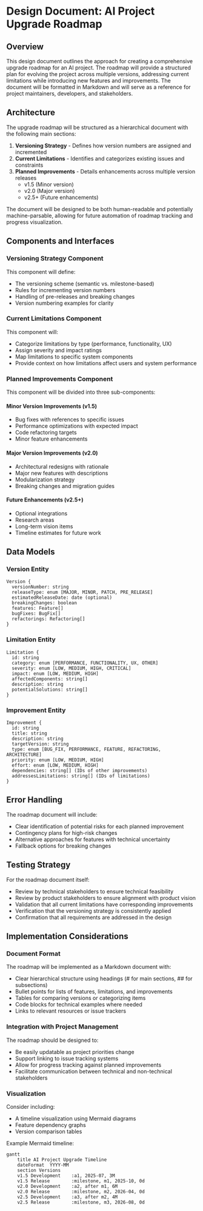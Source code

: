 # Design Document: AI Project Upgrade Roadmap

## Overview

This design document outlines the approach for creating a comprehensive upgrade roadmap for an AI project. The roadmap will provide a structured plan for evolving the project across multiple versions, addressing current limitations while introducing new features and improvements. The document will be formatted in Markdown and will serve as a reference for project maintainers, developers, and stakeholders.

## Architecture

The upgrade roadmap will be structured as a hierarchical document with the following main sections:

1. **Versioning Strategy** - Defines how version numbers are assigned and incremented
2. **Current Limitations** - Identifies and categorizes existing issues and constraints
3. **Planned Improvements** - Details enhancements across multiple version releases
   - v1.5 (Minor version)
   - v2.0 (Major version)
   - v2.5+ (Future enhancements)

The document will be designed to be both human-readable and potentially machine-parsable, allowing for future automation of roadmap tracking and progress visualization.

## Components and Interfaces

### Versioning Strategy Component

This component will define:
- The versioning scheme (semantic vs. milestone-based)
- Rules for incrementing version numbers
- Handling of pre-releases and breaking changes
- Version numbering examples for clarity

### Current Limitations Component

This component will:
- Categorize limitations by type (performance, functionality, UX)
- Assign severity and impact ratings
- Map limitations to specific system components
- Provide context on how limitations affect users and system performance

### Planned Improvements Component

This component will be divided into three sub-components:

#### Minor Version Improvements (v1.5)
- Bug fixes with references to specific issues
- Performance optimizations with expected impact
- Code refactoring targets
- Minor feature enhancements

#### Major Version Improvements (v2.0)
- Architectural redesigns with rationale
- Major new features with descriptions
- Modularization strategy
- Breaking changes and migration guides

#### Future Enhancements (v2.5+)
- Optional integrations
- Research areas
- Long-term vision items
- Timeline estimates for future work

## Data Models

### Version Entity
```
Version {
  versionNumber: string
  releaseType: enum [MAJOR, MINOR, PATCH, PRE_RELEASE]
  estimatedReleaseDate: date (optional)
  breakingChanges: boolean
  features: Feature[]
  bugFixes: BugFix[]
  refactorings: Refactoring[]
}
```

### Limitation Entity
```
Limitation {
  id: string
  category: enum [PERFORMANCE, FUNCTIONALITY, UX, OTHER]
  severity: enum [LOW, MEDIUM, HIGH, CRITICAL]
  impact: enum [LOW, MEDIUM, HIGH]
  affectedComponents: string[]
  description: string
  potentialSolutions: string[]
}
```

### Improvement Entity
```
Improvement {
  id: string
  title: string
  description: string
  targetVersion: string
  type: enum [BUG_FIX, PERFORMANCE, FEATURE, REFACTORING, ARCHITECTURE]
  priority: enum [LOW, MEDIUM, HIGH]
  effort: enum [LOW, MEDIUM, HIGH]
  dependencies: string[] (IDs of other improvements)
  addressesLimitations: string[] (IDs of limitations)
}
```

## Error Handling

The roadmap document will include:

- Clear identification of potential risks for each planned improvement
- Contingency plans for high-risk changes
- Alternative approaches for features with technical uncertainty
- Fallback options for breaking changes

## Testing Strategy

For the roadmap document itself:

- Review by technical stakeholders to ensure technical feasibility
- Review by product stakeholders to ensure alignment with product vision
- Validation that all current limitations have corresponding improvements
- Verification that the versioning strategy is consistently applied
- Confirmation that all requirements are addressed in the design

## Implementation Considerations

### Document Format

The roadmap will be implemented as a Markdown document with:

- Clear hierarchical structure using headings (# for main sections, ## for subsections)
- Bullet points for lists of features, limitations, and improvements
- Tables for comparing versions or categorizing items
- Code blocks for technical examples where needed
- Links to relevant resources or issue trackers

### Integration with Project Management

The roadmap should be designed to:

- Be easily updatable as project priorities change
- Support linking to issue tracking systems
- Allow for progress tracking against planned improvements
- Facilitate communication between technical and non-technical stakeholders

### Visualization

Consider including:

- A timeline visualization using Mermaid diagrams
- Feature dependency graphs
- Version comparison tables

Example Mermaid timeline:

```mermaid
gantt
    title AI Project Upgrade Timeline
    dateFormat  YYYY-MM
    section Versions
    v1.5 Development    :a1, 2025-07, 3M
    v1.5 Release        :milestone, m1, 2025-10, 0d
    v2.0 Development    :a2, after m1, 6M
    v2.0 Release        :milestone, m2, 2026-04, 0d
    v2.5 Development    :a3, after m2, 4M
    v2.5 Release        :milestone, m3, 2026-08, 0d
```
